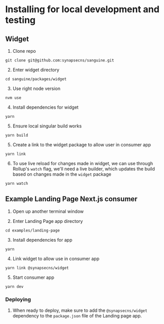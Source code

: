 # Installing for local development and testing

## Widget

1. Clone repo

```
git clone git@github.com:synapsecns/sanguine.git
```

2. Enter widget directory

```
cd sanguine/packages/widget
```

3. Use right node version

```
nvm use
```

4. Install dependencies for widget

```
yarn
```

5. Ensure local singular build works

```
yarn build
```

5. Create a link to the widget package to allow user in consumer app

```
yarn link
```

6. To use live reload for changes made in widget, we can use through Rollup's `watch` flag, we'll need a live builder, which updates the build based on changes made in the `widget` package

```
yarn watch
```

## Example Landing Page Next.js consumer

1. Open up another terminal window

2. Enter Landing Page app directory

```
cd examples/landing-page
```

3. Install dependencies for app

```
yarn
```

4. Link widget to allow use in consumer app

```
yarn link @synapsecns/widget
```

5. Start consumer app

```
yarn dev
```

### Deploying

1. When ready to deploy, make sure to add the `@synapsecns/widget` dependency to the `package.json` file of the Landing page app.
